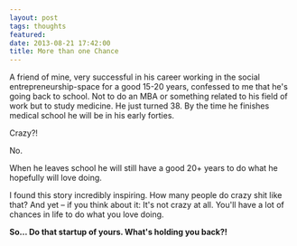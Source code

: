 ```yaml
---
layout: post
tags: thoughts
featured: 
date: 2013-08-21 17:42:00
title: More than one Chance
---
```

A friend of mine, very successful in his career working in the social entrepreneurship-space for a good 15-20 years, confessed to me that he's going back to school. Not to do an MBA or something related to his field of work but to study medicine. He just turned 38. By the time he finishes medical school he will be in his early forties.

Crazy?!

No.

When he leaves school he will still have a good 20+ years to do what he hopefully will love doing.

I found this story incredibly inspiring. How many people do crazy shit like that? And yet – if you think about it: It's not crazy at all. You'll have a lot of chances in life to do what you love doing.

**So… Do that startup of yours. What's holding you back?!**